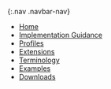 {:.nav .navbar-nav}
<!-- don't remove the line above - choose what you want  
- [Home](index.html)
- [General Guidance](guidance.html)
- [Profiles and Logical Models](profiles.html)
- [Notice to Balloters](balloters.html)
- [Extensions](extensions.html)
- [Terminology](terminology.html)
- [Search Parameters](searchparams.html)
- [Capability Statements](capstatements.html)
- [Security](security.html)
- [Examples](examples.html)
- [Downloads](downloads.html)

- [General Guidance and Questions <span class="caret"></span>](#){: .dropdown-toggle data-toggle="dropdown"}
    - [eCR Exchange Transactions](ecr-exchange.html)
    - [Triggering / Decision Support](triggering.html)
    - [FHIR Timing and Roll-Out](fhir-timing.html)
    {: .dropdown-menu}
*****no empty lines****

-->
- [Home](index.html)
- [Implementation Guidance](guidance.html)
- [Profiles](profiles.html)
- [Extensions](extensions.html)
- [Terminology](terminology.html)
- [Examples](examples.html)
- [Downloads](downloads.html)

<!-- ******* how to create a dropdown menu in md ********
- [Capability Statements <span class="caret"></span>](#){: .dropdown-toggle data-toggle="dropdown"}
    - [Conformance requirements for Server](CapabilityStatement-server.html)
    - [Conformance requirements for Client](CapabilityStatement-client.html)
    {: .dropdown-menu}
-->
